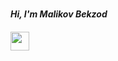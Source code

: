 ### <h5 style="margin-bottom:10px;">Hi, I'm Malikov Bekzod</h5> <img src="https://media2.giphy.com/media/w1OBpBd7kJqHrJnJ13/giphy.gif?cid=ecf05e47ba3876qabnni0wsr6y93oby4ipf2pr6puj3gvu5f&rid=giphy.gif&ct=s" width="30" style="margin-top:10px;">

